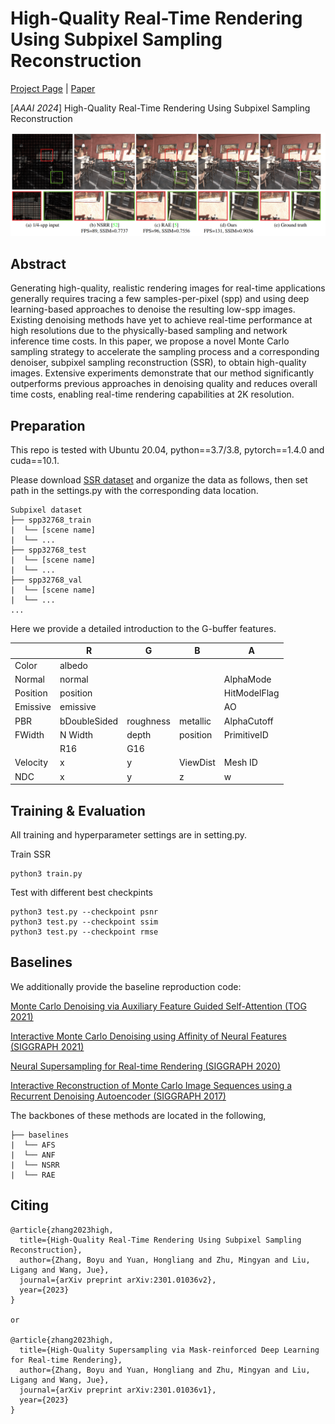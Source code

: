 # High-Quality Real-Time Rendering Using Subpixel Sampling Reconstruction
[Project Page](https://thatbobo.com/SSR.github.io/) | [Paper](https://arxiv.org/abs/2301.01036) 

[_AAAI 2024_] High-Quality Real-Time Rendering Using Subpixel Sampling Reconstruction




<div align=center>

<img src="https://github.com/Luciferbobo/SSR/blob/main/images/tf.png" width="1000"> 

</div>

## Abstract

Generating high-quality, realistic rendering images for real-time applications generally requires tracing a few samples-per-pixel (spp) and using deep learning-based approaches to denoise the resulting low-spp images. Existing denoising methods have yet to achieve real-time performance at high resolutions due to the physically-based sampling and network inference time costs. In this paper, we propose a novel Monte Carlo sampling strategy to accelerate the sampling process and a corresponding denoiser, subpixel sampling reconstruction (SSR), to obtain high-quality images. Extensive experiments demonstrate that our method significantly outperforms previous approaches in denoising quality and reduces overall time costs, enabling real-time rendering capabilities at 2K resolution.

## Preparation

This repo is tested with Ubuntu 20.04, python==3.7/3.8, pytorch==1.4.0 and cuda==10.1.

Please download [SSR dataset](https://pan.baidu.com/s/1rwoE82xNisf--xBD5mwjUg?pwd=ssr8) and organize the data as follows, then set path in the settings.py with the corresponding data location.

```
Subpixel dataset
├── spp32768_train
|  └── [scene name]
|  └── ...
├── spp32768_test
|  └── [scene name]
|  └── ...
├── spp32768_val
|  └── [scene name]
|  └── ...
...
```

Here we provide a detailed introduction to the G-buffer features.

<div align="center">

|          | R             | G         | B         | A               |
|----------|---------------|-----------|-----------|-----------------|
| Color    | albedo        |           |           |                 |
| Normal   | normal        |           |           | AlphaMode       |
| Position | position      |           |           | HitModelFlag    |
| Emissive | emissive      |           |           | AO              |
| PBR      | bDoubleSided  | roughness | metallic  | AlphaCutoff     |
| FWidth   | N Width       | depth     | position  | PrimitiveID     |
|          | R16           | G16       |           |                 |
| Velocity | x             | y         | ViewDist  | Mesh ID         |
| NDC      | x             | y         | z         | w               |

</div>



## Training & Evaluation

All training and hyperparameter settings are in setting.py.

Train SSR 
```
python3 train.py
```

Test with different best checkpints
```
python3 test.py --checkpoint psnr
python3 test.py --checkpoint ssim
python3 test.py --checkpoint rmse
```

## Baselines

We additionally provide the baseline reproduction code:

[Monte Carlo Denoising via Auxiliary Feature Guided Self-Attention (TOG 2021)](https://aatr0x13.github.io/AFGSA.github.io/afgsa.html)

[Interactive Monte Carlo Denoising using Affinity of Neural Features (SIGGRAPH 2021)](https://www.mustafaisik.net/anf/)

[Neural Supersampling for Real-time Rendering (SIGGRAPH 2020)](https://research.facebook.com/publications/neural-supersampling-for-real-time-rendering/)

[Interactive Reconstruction of Monte Carlo Image Sequences using a Recurrent Denoising Autoencoder (SIGGRAPH 2017)](https://research.nvidia.com/publication/2017-07_interactive-reconstruction-monte-carlo-image-sequences-using-recurrent)


The backbones of these methods are located in the following,

```
├── baselines
|  └── AFS
|  └── ANF
|  └── NSRR
|  └── RAE
```

## Citing
```
@article{zhang2023high,
  title={High-Quality Real-Time Rendering Using Subpixel Sampling Reconstruction},
  author={Zhang, Boyu and Yuan, Hongliang and Zhu, Mingyan and Liu, Ligang and Wang, Jue},
  journal={arXiv preprint arXiv:2301.01036v2},
  year={2023}
}

or

@article{zhang2023high,
  title={High-Quality Supersampling via Mask-reinforced Deep Learning for Real-time Rendering},
  author={Zhang, Boyu and Yuan, Hongliang and Zhu, Mingyan and Liu, Ligang and Wang, Jue},
  journal={arXiv preprint arXiv:2301.01036v1},
  year={2023}
}
```
